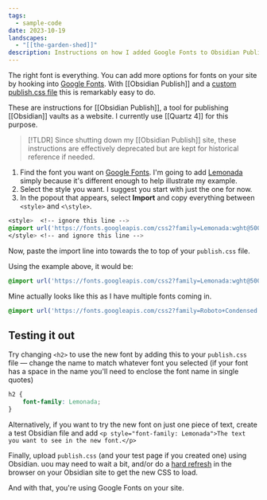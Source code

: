 ```yaml
---
tags:
  - sample-code
date: 2023-10-19
landscapes:
  - "[[the-garden-shed]]"
description: Instructions on how I added Google Fonts to Obsidian Publish.
---
```

The right font is everything. You can add more options for fonts on your site by hooking into [Google Fonts](https://fonts.google.com/). With [[Obsidian Publish]] and a [custom publish.css file](https://help.obsidian.md/Licenses+%26+add-on+services/Obsidian+Publish#Custom+CSS) this is remarkably easy to do.

These are instructions for [[Obsidian Publish]], a tool for publishing [[Obsidian]] vaults as a website. I currently use [[Quartz 4]] for this purpose.

> [!TLDR]
> Since shutting down my [[Obsidian Publish]] site, these instructions are effectively deprecated but are kept for historical reference if needed.

1. Find the font you want on [Google Fonts](https://fonts.google.com/). I'm going to add [Lemonada](https://fonts.google.com/specimen/Lemonada) simply because it's different enough to help illustrate my example.
2. Select the style you want. I suggest you start with just the one for now.
3. In the popout that appears, select <i class="fa-solid fa-circle-dot"></i> **Import** and copy everything between `<style>` and `<\style>`.

```css
<style>  <!-- ignore this line -->
@import url('https://fonts.googleapis.com/css2?family=Lemonada:wght@500&display=swap');  
</style> <!-- and ignore this line -->
```

Now, paste the import line into towards the to top of your `publish.css` file.

Using the example above, it would be:

```css
@import url('https://fonts.googleapis.com/css2?family=Lemonada:wght@500&display=swap');
```

Mine actually looks like this as I have multiple fonts coming in.
```css
@import url('https://fonts.googleapis.com/css2?family=Roboto+Condensed:wght@400;700&family=Lemonada:wght@500&family=Open+Sans:ital,wght@0,400;0,700;0,800;1,400;1,700;1,800&display=swap');
```

## Testing it out
Try changing `<h2>` to use the new font by adding this to your `publish.css` file &mdash; change the name to match whatever font you selected (if your font has a space in the name you'll need to enclose the font name in single quotes)

```css
h2 {
	font-family: Lemonada;
}
```

Alternatively, if you want to try the new font on just one piece of text, create a test Obsidian file and add `<p style="font-family: Lemonada">The text you want to see in the new font.</p>`

Finally, upload ```publish.css``` (and your test page if you created one) using Obsidian. uou may need to wait a bit, and/or do a [hard refresh](https://www.documate.org/automation/what-is-a-hard-refresh-how-to-do-a-hard-refresh-in-any-browser/) in the browser on your Obsidian site to get the new CSS to load.

<i class="fa-solid fa-trophy trophyicon"></i> And with that, you're using Google Fonts on your site.